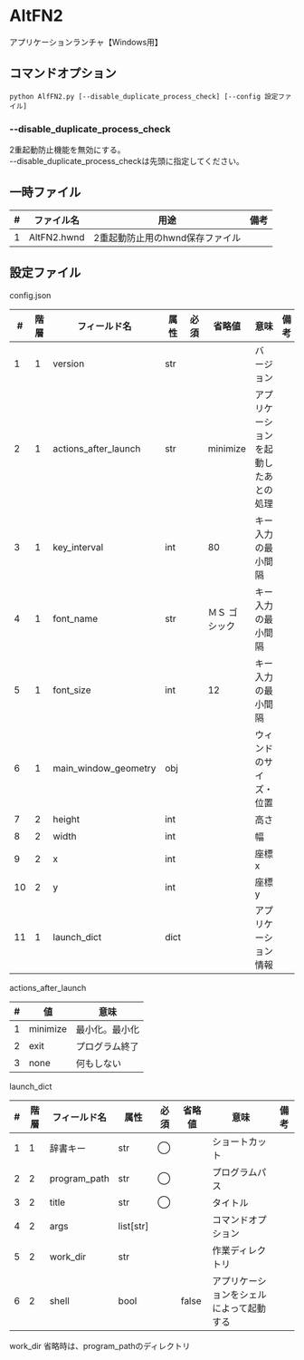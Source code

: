 # AltFN2

アプリケーションランチャ【Windows用】

## コマンドオプション

```shell
python AlfFN2.py [--disable_duplicate_process_check] [--config 設定ファイル]
```

### --disable_duplicate_process_check

2重起動防止機能を無効にする。  
--disable_duplicate_process_checkは先頭に指定してください。



## 一時ファイル

| #   | ファイル名  | 用途                            | 備考 |
| --- | ----------- | ------------------------------- | ---- |
| 1   | AltFN2.hwnd | 2重起動防止用のhwnd保存ファイル |      |

## 設定ファイル

config.json

| #   | 階層 | フィールド名         | 属性 | 必須 | 省略値        | 意味                                 | 備考 |
| --- | ---- | -------------------- | ---- | ---- | ------------- | ------------------------------------ | ---- |
| 1   | 1    | version              | str  |      |               | バージョン                           |      |
| 2   | 1    | actions_after_launch | str  |      | minimize      | アプリケーションを起動したあとの処理 |      |
| 3   | 1    | key_interval         | int  |      | 80            | キー入力の最小間隔                   |      |
| 4   | 1    | font_name            | str  |      | ＭＳ ゴシック | キー入力の最小間隔                   |      |
| 5   | 1    | font_size            | int  |      | 12            | キー入力の最小間隔                   |      |
| 6   | 1    | main_window_geometry | obj       |      |          | ウィンドのサイズ・位置                   |      |
| 7   | 2    | height               | int       |      |          | 高さ                                     |      |
| 8   | 2    | width                | int       |      |          | 幅                                       |      |
| 9   | 2    | x                    | int       |      |          | 座標x                                    |      |
| 10   | 2    | y                    | int       |      |          | 座標y                                    |      |
| 11   | 1    | launch_dict          | dict      |      |          | アプリケーション情報                     |      |

actions_after_launch

| #   | 値       | 意味           |
| --- | -------- | -------------- |
| 1   | minimize | 最小化。最小化 |
| 2   | exit     | プログラム終了 |
| 3   | none     | 何もしない     |

launch_dict

| #   | 階層 | フィールド名 | 属性      | 必須 | 省略値 | 意味                                     | 備考 |
| --- | ---- | ------------ | --------- | ---- | ------ | ---------------------------------------- | ---- |
| 1   | 1    | 辞書キー     | str       | ◯    |        | ショートカット                           |      |
| 2   | 2    | program_path | str       | ◯    |        | プログラムパス                           |      |
| 3   | 2    | title        | str       | ◯    |        | タイトル                                 |      |
| 4   | 2    | args         | list[str] |      |        | コマンドオプション                       |      |
| 5   | 2    | work_dir     | str       |      |        | 作業ディレクトリ                         |      |
| 6   | 2    | shell        | bool      |      | false  | アプリケーションをシェルによって起動する |      |

work_dir
省略時は、program_pathのディレクトリ
